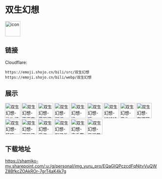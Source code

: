 # 双生幻想
<img src="https://emoji.shojo.cn/bili/src/双生幻想/icon.png" width="50" height="50" alt="icon">

## 链接
Cloudflare:
```
https://emoji.shojo.cn/bili/src/双生幻想
https://emoji.shojo.cn/bili/webp/双生幻想
```
## 展示
<img src="https://emoji.shojo.cn/bili/src/双生幻想/双生幻想-动次打次.png" width="50" height="50" alt="双生幻想-动次打次">
<img src="https://emoji.shojo.cn/bili/src/双生幻想/双生幻想-不忍直视.png" width="50" height="50" alt="双生幻想-不忍直视">
<img src="https://emoji.shojo.cn/bili/src/双生幻想/双生幻想-最强探员.png" width="50" height="50" alt="双生幻想-最强探员">
<img src="https://emoji.shojo.cn/bili/src/双生幻想/双生幻想-鄙视.png" width="50" height="50" alt="双生幻想-鄙视">
<img src="https://emoji.shojo.cn/bili/src/双生幻想/双生幻想-馋.png" width="50" height="50" alt="双生幻想-馋">
<img src="https://emoji.shojo.cn/bili/src/双生幻想/双生幻想-哼.png" width="50" height="50" alt="双生幻想-哼">
<img src="https://emoji.shojo.cn/bili/src/双生幻想/双生幻想-吨吨吨.png" width="50" height="50" alt="双生幻想-吨吨吨">
<img src="https://emoji.shojo.cn/bili/src/双生幻想/双生幻想-黑化.png" width="50" height="50" alt="双生幻想-黑化">
<img src="https://emoji.shojo.cn/bili/src/双生幻想/双生幻想-有道理.png" width="50" height="50" alt="双生幻想-有道理">
<img src="https://emoji.shojo.cn/bili/src/双生幻想/双生幻想-嘻嘻.png" width="50" height="50" alt="双生幻想-嘻嘻">
<img src="https://emoji.shojo.cn/bili/src/双生幻想/双生幻想-不玩了.png" width="50" height="50" alt="双生幻想-不玩了">
<img src="https://emoji.shojo.cn/bili/src/双生幻想/双生幻想-受伤.png" width="50" height="50" alt="双生幻想-受伤">
<img src="https://emoji.shojo.cn/bili/src/双生幻想/双生幻想-起了杀心.png" width="50" height="50" alt="双生幻想-起了杀心">
<img src="https://emoji.shojo.cn/bili/src/双生幻想/双生幻想-真香警告.png" width="50" height="50" alt="双生幻想-真香警告">
<img src="https://emoji.shojo.cn/bili/src/双生幻想/双生幻想-圣诞节.png" width="50" height="50" alt="双生幻想-圣诞节">

## 下载地址

https://shamiko-my.sharepoint.com/:u:/g/personal/img_yuru_pro/EQaGIQPczcdFqNjtvVuQWZ8BfkcZOAkROr-7grT4aK4k7g